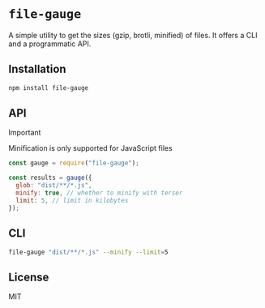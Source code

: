 # `file-gauge`

A simple utility to get the sizes (gzip, brotli, minified) of files. It offers a CLI and a programmatic API.

## Installation

```bash
npm install file-gauge
```

## API

> [!IMPORTANT]
> Minification is only supported for JavaScript files

```javascript
const gauge = require("file-gauge");

const results = gauge({
  glob: "dist/**/*.js",
  minify: true, // whether to minify with terser
  limit: 5, // limit in kilobytes
});
```

## CLI

```bash
file-gauge "dist/**/*.js" --minify --limit=5
```

## License

MIT
